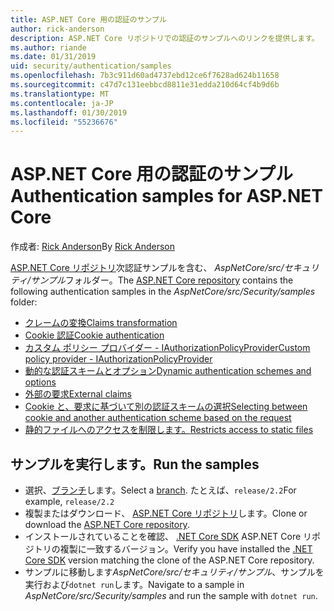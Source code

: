 ```yaml
---
title: ASP.NET Core 用の認証のサンプル
author: rick-anderson
description: ASP.NET Core リポジトリでの認証のサンプルへのリンクを提供します。
ms.author: riande
ms.date: 01/31/2019
uid: security/authentication/samples
ms.openlocfilehash: 7b3c911d60ad4737ebd12ce6f7628ad624b11658
ms.sourcegitcommit: c47d7c131eebbcd8811e31edda210d64cf4b9d6b
ms.translationtype: MT
ms.contentlocale: ja-JP
ms.lasthandoff: 01/30/2019
ms.locfileid: "55236676"
---
```

# <a name="authentication-samples-for-aspnet-core"></a><span data-ttu-id="dd686-103">ASP.NET Core 用の認証のサンプル</span><span class="sxs-lookup"><span data-stu-id="dd686-103">Authentication samples for ASP.NET Core</span></span>

<span data-ttu-id="dd686-104">作成者: [Rick Anderson](https://twitter.com/RickAndMSFT)</span><span class="sxs-lookup"><span data-stu-id="dd686-104">By [Rick Anderson](https://twitter.com/RickAndMSFT)</span></span>

<span data-ttu-id="dd686-105">[ASP.NET Core リポジトリ](https://github.com/aspnet/AspNetCore)次認証サンプルを含む、 *AspNetCore/src/セキュリティ/サンプル*フォルダー。</span><span class="sxs-lookup"><span data-stu-id="dd686-105">The [ASP.NET Core repository](https://github.com/aspnet/AspNetCore) contains the following authentication samples in the *AspNetCore/src/Security/samples* folder:</span></span>

* [<span data-ttu-id="dd686-106">クレームの変換</span><span class="sxs-lookup"><span data-stu-id="dd686-106">Claims transformation</span></span>](https://github.com/aspnet/AspNetCore/tree/release/2.2/src/Security/samples/ClaimsTransformation)
* [<span data-ttu-id="dd686-107">Cookie 認証</span><span class="sxs-lookup"><span data-stu-id="dd686-107">Cookie authentication</span></span>](https://github.com/aspnet/AspNetCore/tree/release/2.2/src/Security/samples/Cookies)
* [<span data-ttu-id="dd686-108">カスタム ポリシー プロバイダー - IAuthorizationPolicyProvider</span><span class="sxs-lookup"><span data-stu-id="dd686-108">Custom policy provider - IAuthorizationPolicyProvider</span></span>](https://github.com/aspnet/AspNetCore/tree/release/2.2/src/Security/samples/CustomPolicyProvider)
* [<span data-ttu-id="dd686-109">動的な認証スキームとオプション</span><span class="sxs-lookup"><span data-stu-id="dd686-109">Dynamic authentication schemes and options</span></span>](https://github.com/aspnet/AspNetCore/tree/release/2.2/src/Security/samples/DynamicSchemes)
* [<span data-ttu-id="dd686-110">外部の要求</span><span class="sxs-lookup"><span data-stu-id="dd686-110">External claims</span></span>](https://github.com/aspnet/AspNetCore/tree/release/2.2/src/Security/samples/Identity.ExternalClaims)
* [<span data-ttu-id="dd686-111">Cookie と、要求に基づいて別の認証スキームの選択</span><span class="sxs-lookup"><span data-stu-id="dd686-111">Selecting between cookie and another authentication scheme based on the request</span></span>](https://github.com/aspnet/AspNetCore/tree/release/2.2/src/Security/samples/PathSchemeSelection)
* [<span data-ttu-id="dd686-112">静的ファイルへのアクセスを制限します。</span><span class="sxs-lookup"><span data-stu-id="dd686-112">Restricts access to static files</span></span>](https://github.com/aspnet/AspNetCore/tree/release/2.2/src/Security/samples/StaticFilesAuth)

## <a name="run-the-samples"></a><span data-ttu-id="dd686-113">サンプルを実行します。</span><span class="sxs-lookup"><span data-stu-id="dd686-113">Run the samples</span></span>

* <span data-ttu-id="dd686-114">選択、[ブランチ](https://github.com/aspnet/AspNetCore)します。</span><span class="sxs-lookup"><span data-stu-id="dd686-114">Select a [branch](https://github.com/aspnet/AspNetCore).</span></span> <span data-ttu-id="dd686-115">たとえば、`release/2.2`</span><span class="sxs-lookup"><span data-stu-id="dd686-115">For example, `release/2.2`</span></span>
* <span data-ttu-id="dd686-116">複製またはダウンロード、 [ASP.NET Core リポジトリ](https://github.com/aspnet/AspNetCore)します。</span><span class="sxs-lookup"><span data-stu-id="dd686-116">Clone or download the [ASP.NET Core repository](https://github.com/aspnet/AspNetCore).</span></span>
* <span data-ttu-id="dd686-117">インストールされていることを確認、 [.NET Core SDK](https://www.microsoft.com/net/download/all) ASP.NET Core リポジトリの複製に一致するバージョン。</span><span class="sxs-lookup"><span data-stu-id="dd686-117">Verify you have installed the [.NET Core SDK](https://www.microsoft.com/net/download/all) version matching the clone of the ASP.NET Core repository.</span></span>
* <span data-ttu-id="dd686-118">サンプルに移動します*AspNetCore/src/セキュリティ/サンプル*、サンプルを実行および`dotnet run`します。</span><span class="sxs-lookup"><span data-stu-id="dd686-118">Navigate to a sample in *AspNetCore/src/Security/samples* and run the sample with `dotnet run`.</span></span>
